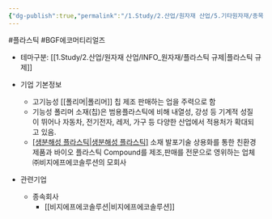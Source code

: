 ```yaml
---
{"dg-publish":true,"permalink":"/1.Study/2.산업/원자재 산업/5.기타원자재/종목/BGF에코머티리얼즈/","created":"2024-11-20T21:02:28.968+09:00","updated":"2025-06-26T15:41:16.899+09:00"}
---
```


#플라스틱 #BGF에코머티리얼즈



- 테마구분: [[1.Study/2.산업/원자재 산업/INFO_원자재/플라스틱 규제\|플라스틱 규제]]


- 기업 기본정보
	- 고기능성 [[폴리머\|폴리머]] 칩 제조 판매하는 업을 주력으로 함
	- 기능성 폴리머 소재(칩)은 범용플라스틱에 비해 내열성, 강성 등 기계적 성질이 뛰어나 자동차, 전기전자, 레저, 가구 등 다양한 산업에서 적용처가 확대되고 있음. 
	- [[생분해성 플라스틱\|생분해성 플라스틱]](PLA) 소재 발포기술 상용화를 통한 친환경 제품과 바이오 플라스틱 Compound를 제조,판매를 전문으로 영위하는 업체 ㈜비지에프에코솔루션의 모회사



- 관련기업
	- 종속회사
		- [[비지에프에코솔루션\|비지에프에코솔루션]]
